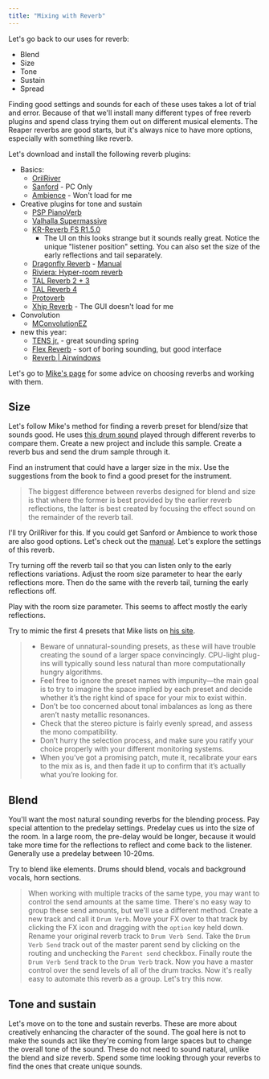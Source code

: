 ```yaml
---
title: "Mixing with Reverb"
---
```


Let's go back to our uses for reverb:

- Blend
- Size
- Tone
- Sustain
- Spread

Finding good settings and sounds for each of these uses takes a lot of trial and error. Because of that we'll install many different types of free reverb plugins and spend class trying them out on different musical elements. The Reaper reverbs are good starts, but it's always nice to have more options, especially with something like reverb.

Let's download and install the following reverb plugins:

- Basics:
  - [OrilRiver](https://www.kvraudio.com/product/orilriver-by-denis-tihanov)
  - [Sanford](https://www.lesliesanford.com/vst/plugins/) - PC Only
  - [Ambience](http://magnus.smartelectronix.com/#Ambience) - Won't load for me
- Creative plugins for tone and sustain
  - [PSP PianoVerb](https://www.pspaudioware.com/products/psp-pianoverb)
  - [Valhalla Supermassive](https://valhalladsp.com/shop/reverb/valhalla-supermassive/)
  - [KR-Reverb FS R1.5.0](https://www.kresearch.com/Products/Details/17)
    - The UI on this looks strange but it sounds really great. Notice the unique "listener position" setting. You can also set the size of the early reflections and tail separately.
  - [Dragonfly Reverb](https://michaelwillis.github.io/dragonfly-reverb/) - [Manual](https://michaelwillis.github.io/dragonfly-reverb/manuals.html)
  - [Riviera: Hyper-room reverb](https://nuspaceaudio.com/2017/02/07/riviera-fast-hybrid-reverb-plugin-for-modeling-high-dimensional-spaces/)
  - [TAL Reverb 2 + 3](https://tal-software.com/products/tal-reverb)
  - [TAL Reverb 4](https://tal-software.com/products/tal-reverb-4)
  - [Protoverb](https://u-he.com/products/protoverb/)
  - [Xhip Reverb](http://xhip.net/effects/?p=Reverb) - The GUI doesn't load for me
- Convolution
  - [MConvolutionEZ](https://www.meldaproduction.com/MConvolutionEZ)
- new this year: 
  - [TENS jr.](https://www.audiopluginsforfree.com/tens-jr/) - great sounding spring 
  - [Flex Reverb](https://www.audiopluginsforfree.com/flex-reverb/) - sort of boring sounding, but good interface
  - [Reverb | Airwindows](https://www.airwindows.com/category/reverb/)

Let's go to [Mike's page](https://cambridge-mt.com/ms/ch16/) for some advice on choosing reverbs and working with them.

## Size

Let's follow Mike's method for finding a reverb preset for blend/size that sounds good. He uses [this drum sound](https://audio.cambridge-mt.com/MSFTSS/Ch16/MS1601_Preset0Dry.wav) played through different reverbs to compare them. Create a new project and include this sample. Create a reverb bus and send the drum sample through it.

Find an instrument that could have a larger size in the mix. Use the suggestions from the book to find a good preset for the instrument.

> The biggest difference between reverbs designed for blend and size is that where the former is best provided by the earlier reverb reflections, the latter is best created by focusing the effect sound on the remainder of the reverb tail.

I'll try OrilRiver for this. If you could get Sanford or Ambience to work those are also good options. Let's check out the [manual](orilriver-manual.pdf). Let's explore the settings of this reverb.

Try turning off the reverb tail so that you can listen only to the early reflections variations. Adjust the room size parameter to hear the early reflections more. Then do the same with the reverb tail, turning the early reflections off.

Play with the room size parameter. This seems to affect mostly the early reflections.

Try to mimic the first 4 presets that Mike lists on [his site](https://cambridge-mt.com/ms/ch16/).

> - Beware of unnatural-sounding presets, as these will have trouble creating the sound of a larger space convincingly. CPU-light plug-ins will typically sound less natural than more computationally hungry algorithms.
> - Feel free to ignore the preset names with impunity—the main goal is to try to imagine the space implied by each preset and decide whether it’s the right kind of space for your mix to exist within.
> - Don’t be too concerned about tonal imbalances as long as there aren’t nasty metallic resonances.
> - Check that the stereo picture is fairly evenly spread, and assess the mono compatibility.
> - Don’t hurry the selection process, and make sure you ratify your choice properly with your different monitoring systems.
> - When you’ve got a promising patch, mute it, recalibrate your ears to the mix as is, and then fade it up to confirm that it’s actually what you’re looking for.

## Blend

You'll want the most natural sounding reverbs for the blending process. Pay special attention to the predelay settings. Predelay cues us into the size of the room. In a large room, the pre-delay would be longer, because it would take more time for the reflections to reflect and come back to the listener. Generally use a predelay between 10-20ms.

Try to blend like elements. Drums should blend, vocals and background vocals, horn sections.

> When working with multiple tracks of the same type, you may want to control the send amounts at the same time. There's no easy way to group these send amounts, but we'll use a different method.
> Create a new track and call it `Drum Verb`. Move your FX over to that track by clicking the FX icon and dragging with the `option` key held down. Rename your original reverb track to `Drum Verb Send`. Take the `Drum Verb Send` track out of the master parent send by clicking on the routing and unchecking the `Parent send` checkbox. Finally route the `Drum Verb Send` track to the `Drum Verb` track. Now you have a master control over the send levels of all of the drum tracks. Now it's really easy to automate this reverb as a group. Let's try this now.

## Tone and sustain

Let's move on to the tone and sustain reverbs. These are more about creatively enhancing the character of the sound. The goal here is not to make the sounds act like they're coming from large spaces but to change the overall tone of the sound. These do not need to sound natural, unlike the blend and size reverb. Spend some time looking through your reverbs to find the ones that create unique sounds.
